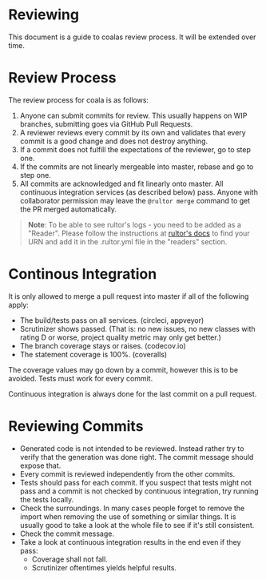 # Reviewing

This document is a guide to coalas review process. It will be extended over
time.

# Review Process

The review process for coala is as follows:

1. Anyone can submit commits for review. This usually happens on WIP branches,
   submitting goes via GitHub Pull Requests.
2. A reviewer reviews every commit by its own and validates that every commit
   is a good change and does not destroy anything.
3. If a commit does not fulfill the expectations of the reviewer, go to step
   one.
4. If the commits are not linearly mergeable into master, rebase and go to step
   one.
5. All commits are acknowledged and fit linearly onto master. All continuous
   integration services (as described below) pass. Anyone with collaborator
   permission may leave the `@rultor merge` command to get the PR merged
   automatically.

> **Note**:
> To be able to see rultor's logs - you need to be added as a "Reader". Please
> follow the instructions at
> [rultor's docs](http://doc.rultor.com/reference.html) to find your URN and
> add it in the .rultor.yml file in the "readers" section.

# Continous Integration

It is only allowed to merge a pull request into master if all of the following
apply:

 * The build/tests pass on all services. (circleci, appveyor)
 * Scrutinizer shows passed. (That is: no new issues, no new classes with rating
   D or worse, project quality metric may only get better.)
 * The branch coverage stays or raises. (codecov.io)
 * The statement coverage is 100%. (coveralls)

The coverage values may go down by a commit, however this is to be avoided.
Tests must work for every commit.

Continuous integration is always done for the last commit on a pull request.

# Reviewing Commits

 * Generated code is not intended to be reviewed. Instead rather try to verify
   that the generation was done right. The commit message should expose that.
 * Every commit is reviewed independently from the other commits.
 * Tests should pass for each commit. If you suspect that tests might not pass
   and a commit is not checked by continuous integration, try running the tests
   locally.
 * Check the surroundings. In many cases people forget to remove the import when
   removing the use of something or similar things. It is usually good to take
   a look at the whole file to see if it's still consistent.
 * Check the commit message.
 * Take a look at continuous integration results in the end even if they pass:
   * Coverage shall not fall.
   * Scrutinizer oftentimes yields helpful results.
